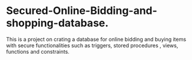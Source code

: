 # Secured-Online-Bidding-and-shopping-database.
This is a project on crating a database for online bidding and buying items with secure functionalities such as triggers, stored procedures , views, functions and constraints. 
